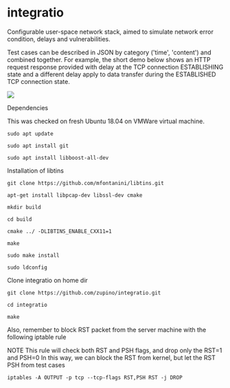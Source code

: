 # integratio
Configurable user-space network stack, aimed to simulate network error condition, delays and vulnerabilities.

Test cases can be described in JSON by category ('time', 'content') and combined together. For example, the short demo below shows an HTTP request response provided with delay at the TCP connection ESTABLISHING state and a different delay apply to data transfer during the ESTABLISHED TCP connection state. 

![](http://www.marcozunino.it/integratio/output6.gif)

Dependencies

This was checked on fresh Ubuntu 18.04 on VMWare virtual machine.

`sudo apt update`

`sudo apt install git`

`sudo apt install libboost-all-dev`

Installation of libtins

`git clone https://github.com/mfontanini/libtins.git`

`apt-get install libpcap-dev libssl-dev cmake`

`mkdir build`

`cd build`

`cmake ../ -DLIBTINS_ENABLE_CXX11=1`

`make`

`sudo make install`

`sudo ldconfig`

Clone integratio on home dir

`git clone https://github.com/zupino/integratio.git`

`cd integratio`

`make`

Also, remember to block RST packet from the server machine with the following iptable rule

NOTE    This rule will check both RST and PSH flags, and drop only the RST=1 and PSH=0
        In this way, we can block the RST from kernel, but let the RST PSH from test cases

`iptables -A OUTPUT -p tcp --tcp-flags RST,PSH RST -j DROP`

